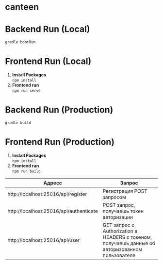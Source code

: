 # canteen

# Backend Run (Local)  
```gradle bootRun```
# Frontend Run (Local)  
1. **Install Packages**  
```npm install```
2. **Frontend run**  
```npm run serve```


# Backend Run (Production)  
```gradle build```
# Frontend Run (Production)  
1. **Install Packages**  
```npm install```
2. **Frontend run**  
```npm run build```

Адресс  | Запрос
----------------|----------------------
http://localhost:25016/api/register   | Регистрация POST запросом
http://localhost:25016/api/authenticate  | POST запрос, получаешь токен авторизации
http://localhost:25016/api/user   | GET запрос с Authorization в HEADERS с токеном, получаешь данные об авторизованном пользователе
